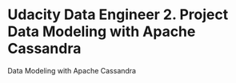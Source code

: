 # Udacity Data Engineer 2. Project Data Modeling with Apache Cassandra
 Data Modeling with Apache Cassandra
